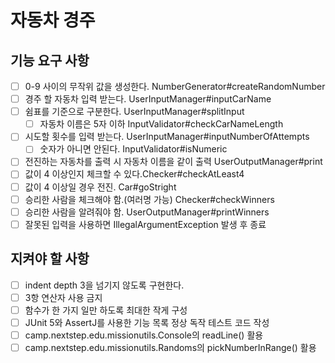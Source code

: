 # 자동차 경주

## 기능 요구 사항
- [ ] 0-9 사이의 무작위 값을 생성한다. NumberGenerator#createRandomNumber
- [ ] 경주 할 자동차 입력 받는다. UserInputManager#inputCarName
- [ ] 쉼표를 기준으로 구분한다. UserInputManager#splitInput
  - [ ] 자동차 이름은 5자 이하 InputValidator#checkCarNameLength
- [ ] 시도할 횟수를 입력 받는다. UserInputManager#inputNumberOfAttempts
  - [ ] 숫자가 아니면 안된다. InputValidator#isNumeric
- [ ] 전진하는 자동차를 출력 시 자동차 이름을 같이 출력 UserOutputManager#print
- [ ] 값이 4 이상인지 체크할 수 있다.Checker#checkAtLeast4
- [ ] 값이 4 이상일 경우 전진. Car#goStright
- [ ] 승리한 사람을 체크해야 함.(여러명 가능) Checker#checkWinners
- [ ] 승리한 사람을 알려줘야 함. UserOutputManager#printWinners
- [ ] 잘못된 입력을 사용하면 IllegalArgumentException 발생 후 종료

## 지켜야 할 사항
- [ ] indent depth 3을 넘기지 않도록 구현한다.
- [ ] 3항 연산자 사용 금지
- [ ] 함수가 한 가지 일만 하도록 최대한 작게 구성
- [ ] JUnit 5와 AssertJ를 사용한 기능 목록 정상 독작 테스트 코드 작성
- [ ] camp.nextstep.edu.missionutils.Console의 readLine() 활용
- [ ] camp.nextstep.edu.missionutils.Randoms의 pickNumberInRange() 활용